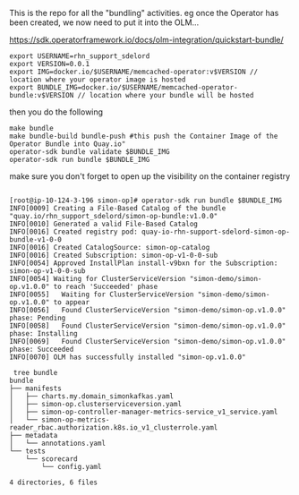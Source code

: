 This is the repo for all the "bundling" activities.
eg once the Operator has been created, we now need to put it into the OLM...


https://sdk.operatorframework.io/docs/olm-integration/quickstart-bundle/

```
export USERNAME=rhn_support_sdelord
export VERSION=0.0.1
export IMG=docker.io/$USERNAME/memcached-operator:v$VERSION // location where your operator image is hosted
export BUNDLE_IMG=docker.io/$USERNAME/memcached-operator-bundle:v$VERSION // location where your bundle will be hosted
```

then you do the following

```
make bundle
make bundle-build bundle-push #this push the Container Image of the Operator Bundle into Quay.io"
operator-sdk bundle validate $BUNDLE_IMG
operator-sdk run bundle $BUNDLE_IMG

```

make sure you don't forget to open up the visibility on the container registry

```

[root@ip-10-124-3-196 simon-op]# operator-sdk run bundle $BUNDLE_IMG
INFO[0009] Creating a File-Based Catalog of the bundle "quay.io/rhn_support_sdelord/simon-op-bundle:v1.0.0"
INFO[0010] Generated a valid File-Based Catalog
INFO[0016] Created registry pod: quay-io-rhn-support-sdelord-simon-op-bundle-v1-0-0
INFO[0016] Created CatalogSource: simon-op-catalog
INFO[0016] Created Subscription: simon-op-v1-0-0-sub
INFO[0054] Approved InstallPlan install-v9bxn for the Subscription: simon-op-v1-0-0-sub
INFO[0054] Waiting for ClusterServiceVersion "simon-demo/simon-op.v1.0.0" to reach 'Succeeded' phase
INFO[0055]   Waiting for ClusterServiceVersion "simon-demo/simon-op.v1.0.0" to appear
INFO[0056]   Found ClusterServiceVersion "simon-demo/simon-op.v1.0.0" phase: Pending
INFO[0058]   Found ClusterServiceVersion "simon-demo/simon-op.v1.0.0" phase: Installing
INFO[0069]   Found ClusterServiceVersion "simon-demo/simon-op.v1.0.0" phase: Succeeded
INFO[0070] OLM has successfully installed "simon-op.v1.0.0"

```

```
 tree bundle
bundle
├── manifests
│   ├── charts.my.domain_simonkafkas.yaml
│   ├── simon-op.clusterserviceversion.yaml
│   ├── simon-op-controller-manager-metrics-service_v1_service.yaml
│   └── simon-op-metrics-reader_rbac.authorization.k8s.io_v1_clusterrole.yaml
├── metadata
│   └── annotations.yaml
└── tests
    └── scorecard
        └── config.yaml

4 directories, 6 files
```
